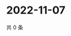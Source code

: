 # 2022-11-07

共 0 条

<!-- BEGIN WEIBO -->
<!-- 最后更新时间 Mon Nov 07 2022 04:16:59 GMT+0800 (China Standard Time) -->

<!-- END WEIBO -->
